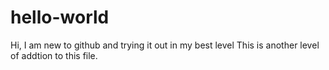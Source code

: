 # hello-world
Hi, I am new to github and trying it out in my best level
This is another level of addtion to this file.
